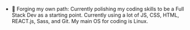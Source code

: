 - :telescope: Forging my own path: Currently polishing my coding skills to be a Full Stack Dev as a starting point. Currently using a lot of JS, CSS, HTML, REACT.js, Sass, and Git. My main OS for coding is Linux.
